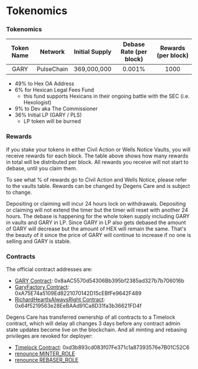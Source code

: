 # Tokenomics

### Tokenomics

| Token Name |   Network  | Initial Supply | Debase Rate (per block) | Rewards (per block) |
| :--------: | :--------: | :------------: | :---------------------: | :-----------------: |
|    GARY    | PulseChain |   369,000,000  |          0.001%         |         1000        |

* 49% to Hex OA Address
* 6% for Hexican Legal Fees Fund
  * this fund supports Hexicans in their ongoing battle with the SEC (i.e. Hexologist)
* 9% to Dev aka The Commissioner
* 36% Initial LP (GARY / PLS)
  * LP token will be burned

### Rewards

If you stake your tokens in either Civil Action or Wells Notice Vaults, you will receive rewards for each block. The table above shows how many rewards in total will be distributed per block. All rewards you receive will not start to debase, until you claim them.

To see what % of rewards go to Civil Action and Wells Notice, please refer to the vaults table. Rewards can be changed by Degens Care and is subject to change.

Depositing or claiming will incur 24 hours lock on withdrawals. Depositing or claiming will not extend the timer but the timer will reset with another 24 hours. The debase is happening for the whole token supply including GARY in vaults and GARY in LP. Since GARY in LP also gets debased the amount of GARY will decrease but the amount of HEX will remain the same. That's the beauty of it since the price of GARY will continue to increase if no one is selling and GARY is stable.

### Contracts

The official contract addresses are:

* [GARY Contract](https://scan.v3.testnet.pulsechain.com/address/0x8aAC5570d54306Bb395bf2385ad327b7b706016b): 0x8aAC5570d54306Bb395bf2385ad327b7b706016b
* [GaryFactory Contract](https://scan.v3.testnet.pulsechain.com/address/0xA75E74a5109Ed8221070142D15cEBfFe9642F489): 0xA75E74a5109Ed8221070142D15cEBfFe9642F489
* [RichardHeartIsAlwaysRight Contract](https://scan.v3.testnet.pulsechain.com/address/0x64f5219563e28EeBAAd91Ca8D31fa3b36621FD4f): 0x64f5219563e28EeBAAd91Ca8D31fa3b36621FD4f

Degens Care has transferred ownership of all contracts to a Timelock contract, which will delay all changes 3 days before any contract admin state updates become live on the blockchain. And all minting and rebasing privileges are revoked for deployer:

* [Timelock Contract](https://scan.v3.testnet.pulsechain.com/address/0xd3b893cd083f07Fe371c1a87393576e7B01C52C6): 0xd3b893cd083f07Fe371c1a87393576e7B01C52C6
* [renounce MINTER\_ROLE](https://scan.v3.testnet.pulsechain.com/tx/0xcc971597d2ef396bb3064f2304799df9c6a6bf9edb46be14e53ffc57e6bbd153)
* [renounce REBASER\_ROLE](https://scan.v3.testnet.pulsechain.com/tx/0x3e29efae74bced0525b4e92c268564e5152de99c11e8ed8667e77c20e4a54863/)
